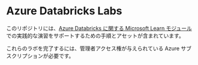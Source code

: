 # Azure Databricks Labs

このリポジトリには、[Azure Databricks に関する Microsoft Learn モジュール](https://docs.microsoft.com/training/paths/data-engineer-azure-databricks/)での実践的な演習をサポートするための手順とアセットが含まれています。

これらのラボを完了するには、管理者アクセス権が与えられている Azure サブスクリプションが必要です。
